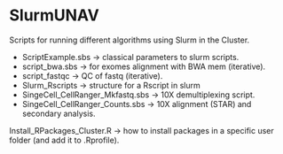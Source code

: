 # SlurmUNAV
Scripts for running different algorithms using Slurm in the Cluster.
  - ScriptExample.sbs -> classical parameters to slurm scripts.
  - script_bwa.sbs -> for exomes alignment with BWA mem (iterative).
  - script_fastqc -> QC of fastq (iterative).
  - Slurm_Rscripts -> structure for a Rscript in slurm
  - SingeCell_CellRanger_Mkfastq.sbs -> 10X demultiplexing script.
  - SingeCell_CellRanger_Counts.sbs -> 10X alignment (STAR) and secondary analysis.
  
Install_RPackages_Cluster.R -> how to install packages in a specific user folder (and add it to .Rprofile).
